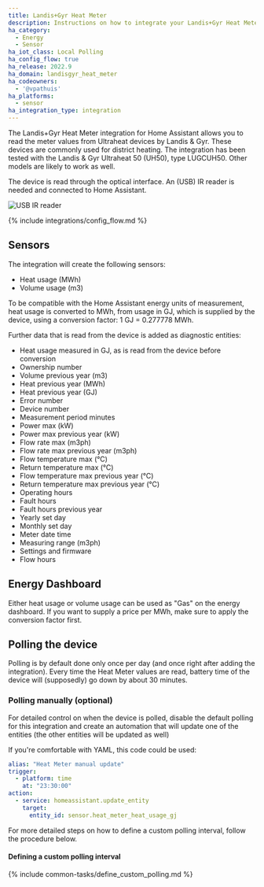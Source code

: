 ```yaml
---
title: Landis+Gyr Heat Meter
description: Instructions on how to integrate your Landis+Gyr Heat Meter device into Home Assistant.
ha_category:
  - Energy
  - Sensor
ha_iot_class: Local Polling
ha_config_flow: true
ha_release: 2022.9
ha_domain: landisgyr_heat_meter
ha_codeowners:
  - '@vpathuis'
ha_platforms:
  - sensor
ha_integration_type: integration
---
```


The Landis+Gyr Heat Meter integration for Home Assistant allows you to read the meter values from Ultraheat devices by Landis & Gyr. These devices are commonly used for district heating. The integration has been tested with the Landis & Gyr Ultraheat 50 (UH50), type LUGCUH50. Other models are likely to work as well.

The device is read through the optical interface. An (USB) IR reader is needed and connected to Home Assistant.

![USB IR reader](/images/integrations/landisgyr_heat_meter/usb_ir_reader.png)

{% include integrations/config_flow.md %}

## Sensors

The integration will create the following sensors:

- Heat usage (MWh)
- Volume usage (m3)

To be compatible with the Home Assistant energy units of measurement, heat usage is converted to MWh, from usage in GJ, which is supplied by the device, using a conversion factor: 1 GJ = 0.277778 MWh.

Further data that is read from the device is added as diagnostic entities:

- Heat usage measured in GJ, as is read from the device before conversion
- Ownership number
- Volume previous year (m3)
- Heat previous year (MWh)
- Heat previous year (GJ)
- Error number
- Device number
- Measurement period minutes
- Power max (kW)
- Power max previous year (kW)
- Flow rate max (m3ph)
- Flow rate max previous year (m3ph)
- Flow temperature max (°C)
- Return temperature max (°C)
- Flow temperature max previous year (°C)
- Return temperature max previous year (°C)
- Operating hours
- Fault hours
- Fault hours previous year
- Yearly set day
- Monthly set day
- Meter date time
- Measuring range (m3ph)
- Settings and firmware
- Flow hours

## Energy Dashboard

Either heat usage or volume usage can be used as "Gas" on the energy dashboard. If you want to supply a price per MWh, make sure to apply the conversion factor first.

## Polling the device

Polling is by default done only once per day (and once right after adding the integration). Every time the Heat Meter values are read, battery time of the device will (supposedly) go down by about 30 minutes.

### Polling manually (optional)

For detailed control on when the device is polled, disable the default polling for this integration and create an automation that will update one of the entities (the other entities will be updated as well)

If you're comfortable with YAML, this code could be used:

```yaml
alias: "Heat Meter manual update"
trigger:
  - platform: time
    at: "23:30:00"
action:
  - service: homeassistant.update_entity
    target:
      entity_id: sensor.heat_meter_heat_usage_gj
```

For more detailed steps on how to define a custom polling interval, follow the procedure below.

#### Defining a custom polling interval

{% include common-tasks/define_custom_polling.md %}